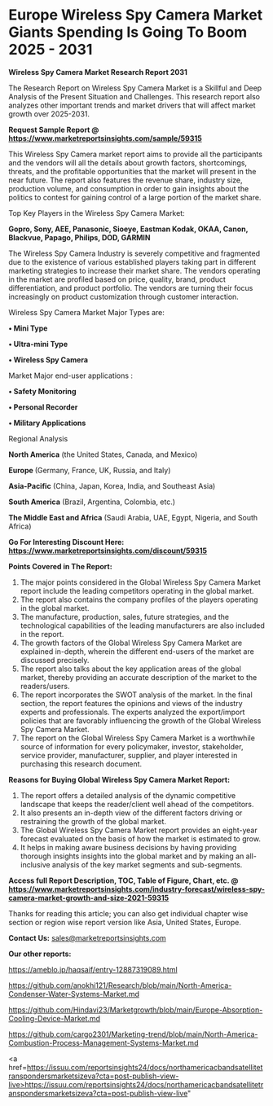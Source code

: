  # Europe Wireless Spy Camera Market Giants Spending Is Going To Boom 2025 - 2031

<strong>Wireless Spy Camera Market Research Report 2031</strong>

The Research Report on Wireless Spy Camera Market is a Skillful and Deep Analysis of the Present Situation and Challenges. This research report also analyzes other important trends and market drivers that will affect market growth over 2025-2031.

<strong>Request Sample Report @ <a href=https://www.marketreportsinsights.com/sample/59315>https://www.marketreportsinsights.com/sample/59315</a></strong>

This Wireless Spy Camera market report aims to provide all the participants and the vendors will all the details about growth factors, shortcomings, threats, and the profitable opportunities that the market will present in the near future. The report also features the revenue share, industry size, production volume, and consumption in order to gain insights about the politics to contest for gaining control of a large portion of the market share.

Top Key Players in the Wireless Spy Camera Market:

<strong>Gopro, Sony, AEE, Panasonic, Sioeye, Eastman Kodak, OKAA, Canon, Blackvue, Papago, Philips, DOD, GARMIN</strong>

The Wireless Spy Camera Industry is severely competitive and fragmented due to the existence of various established players taking part in different marketing strategies to increase their market share. The vendors operating in the market are profiled based on price, quality, brand, product differentiation, and product portfolio. The vendors are turning their focus increasingly on product customization through customer interaction.

Wireless Spy Camera Market Major Types are:

<strong>• Mini Type

• Ultra-mini Type

• Wireless Spy Camera</strong>

Market Major end-user applications :

<strong>• Safety Monitoring

• Personal Recorder

• Military Applications</strong>

Regional Analysis

</u><strong><b>North America</b></strong> (the United States, Canada, and Mexico)

<strong><b>Europe </b></strong>(Germany, France, UK, Russia, and Italy)

<strong><b>Asia-Pacific</b></strong> (China, Japan, Korea, India, and Southeast Asia)

<strong><b>South America</b></strong> (Brazil, Argentina, Colombia, etc.)

<strong><b>The Middle East and Africa</b></strong> (Saudi Arabia, UAE, Egypt, Nigeria, and South Africa)

<strong>Go For Interesting Discount Here: <a href=https://www.marketreportsinsights.com/discount/59315>https://www.marketreportsinsights.com/discount/59315</a></strong>

<strong>Points Covered in The Report:</strong>
<ol>
  <li>The major points considered in the Global Wireless Spy Camera Market report include the leading competitors operating in the global market.</li>
  <li>The report also contains the company profiles of the players operating in the global market.</li>
  <li>The manufacture, production, sales, future strategies, and the technological capabilities of the leading manufacturers are also included in the report.</li>
  <li>The growth factors of the Global Wireless Spy Camera Market are explained in-depth, wherein the different end-users of the market are discussed precisely.</li>
  <li>The report also talks about the key application areas of the global market, thereby providing an accurate description of the market to the readers/users.</li>
  <li>The report incorporates the SWOT analysis of the market. In the final section, the report features the opinions and views of the industry experts and professionals. The experts analyzed the export/import policies that are favorably influencing the growth of the Global Wireless Spy Camera Market.</li>
  <li>The report on the Global Wireless Spy Camera Market is a worthwhile source of information for every policymaker, investor, stakeholder, service provider, manufacturer, supplier, and player interested in purchasing this research document.</li>
</ol>
<strong>Reasons for Buying Global Wireless Spy Camera Market Report:</strong>

<ol>
  <li>The report offers a detailed analysis of the dynamic competitive landscape that keeps the reader/client well ahead of the competitors.</li>
  <li>It also presents an in-depth view of the different factors driving or restraining the growth of the global market.</li>
  <li>The Global Wireless Spy Camera Market report provides an eight-year forecast evaluated on the basis of how the market is estimated to grow.</li>
  <li>It helps in making aware business decisions by having providing thorough insights insights into the global market and by making an all-inclusive analysis of the key market segments and sub-segments.</li>
</ol>
<strong>Access full Report Description, TOC, Table of Figure, Chart, etc. @ <a href=https://www.marketreportsinsights.com/industry-forecast/wireless-spy-camera-market-growth-and-size-2021-59315>https://www.marketreportsinsights.com/industry-forecast/wireless-spy-camera-market-growth-and-size-2021-59315</a></strong>


Thanks for reading this article; you can also get individual chapter wise section or region wise report version like Asia, United States, Europe.

<strong>Contact Us:</strong>
sales@marketreportsinsights.com

<strong>Our other reports:</strong>

<a href=https://ameblo.jp/haqsaif/entry-12887319089.html>https://ameblo.jp/haqsaif/entry-12887319089.html</a>

<a href=https://github.com/anokhi121/Research/blob/main/North-America-Condenser-Water-Systems-Market.md>https://github.com/anokhi121/Research/blob/main/North-America-Condenser-Water-Systems-Market.md</a>

<a href=https://github.com/Hindavi23/Marketgrowth/blob/main/Europe-Absorption-Cooling-Device-Market.md>https://github.com/Hindavi23/Marketgrowth/blob/main/Europe-Absorption-Cooling-Device-Market.md</a>

<a href=https://github.com/cargo2301/Marketing-trend/blob/main/North-America-Combustion-Process-Management-Systems-Market.md>https://github.com/cargo2301/Marketing-trend/blob/main/North-America-Combustion-Process-Management-Systems-Market.md</a>

<a href=https://issuu.com/reportsinsights24/docs/northamericacbandsatellitetranspondersmarketsizeva?cta=post-publish-view-live>https://issuu.com/reportsinsights24/docs/northamericacbandsatellitetranspondersmarketsizeva?cta=post-publish-view-live</a>"
